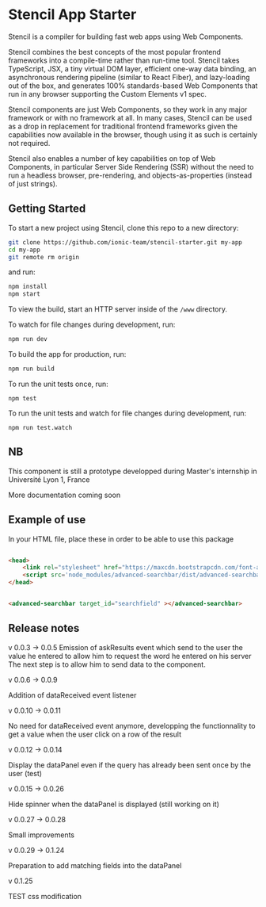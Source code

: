# Stencil App Starter

Stencil is a compiler for building fast web apps using Web Components.

Stencil combines the best concepts of the most popular frontend frameworks into a compile-time rather than run-time tool.  Stencil takes TypeScript, JSX, a tiny virtual DOM layer, efficient one-way data binding, an asynchronous rendering pipeline (similar to React Fiber), and lazy-loading out of the box, and generates 100% standards-based Web Components that run in any browser supporting the Custom Elements v1 spec.

Stencil components are just Web Components, so they work in any major framework or with no framework at all. In many cases, Stencil can be used as a drop in replacement for traditional frontend frameworks given the capabilities now available in the browser, though using it as such is certainly not required.

Stencil also enables a number of key capabilities on top of Web Components, in particular Server Side Rendering (SSR) without the need to run a headless browser, pre-rendering, and objects-as-properties (instead of just strings).

## Getting Started

To start a new project using Stencil, clone this repo to a new directory:

```bash
git clone https://github.com/ionic-team/stencil-starter.git my-app
cd my-app
git remote rm origin
```

and run:

```bash
npm install
npm start
```

To view the build, start an HTTP server inside of the `/www` directory.

To watch for file changes during development, run:

```bash
npm run dev
```

To build the app for production, run:

```bash
npm run build
```

To run the unit tests once, run:

```
npm test
```

To run the unit tests and watch for file changes during development, run:

```
npm run test.watch
```

## NB

This component is still a prototype developped during Master's internship in Université Lyon 1, France

More documentation coming soon

## Example of use

In your HTML file, place these in order to be able to use this package


```html

<head>
 	<link rel="stylesheet" href="https://maxcdn.bootstrapcdn.com/font-awesome/4.7.0/css/font-awesome.min.css">
 	<script src='node_modules/advanced-searchbar/dist/advanced-searchbar.js'></script>
</head>


<advanced-searchbar target_id="searchfield" ></advanced-searchbar>

```  

## Release notes

v 0.0.3 -> 0.0.5
Emission of askResults event which send to the user the value he entered to allow him to request the word
he entered on his server
The next step is to allow him to send data to the component.

v 0.0.6 -> 0.0.9

Addition of dataReceived event listener

v 0.0.10 -> 0.0.11

No need for dataReceived event anymore, developping the functionnality to get a value when the user click on a row of the result

v 0.0.12 -> 0.0.14

Display the dataPanel even if the query has already been sent once by the user (test)

v 0.0.15 -> 0.0.26

Hide spinner when the dataPanel is displayed (still working on it)

v 0.0.27 -> 0.0.28

Small improvements

v 0.0.29 -> 0.1.24

Preparation to add matching fields into the dataPanel

v 0.1.25 

TEST css modification